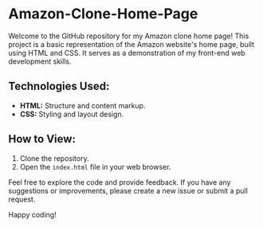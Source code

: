 # Amazon-Clone-Home-Page
Welcome to the GitHub repository for my Amazon clone home page! This project is a basic representation of the Amazon website's home page, built using HTML and CSS. It serves as a demonstration of my front-end web development skills.

## Technologies Used:

- **HTML:** Structure and content markup.
- **CSS:** Styling and layout design.

## How to View:

1. Clone the repository.
2. Open the `index.html` file in your web browser.

Feel free to explore the code and provide feedback. If you have any suggestions or improvements, please create a new issue or submit a pull request.

Happy coding!

